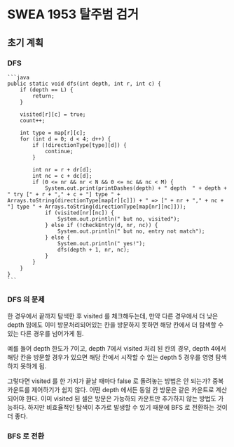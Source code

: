 # SWEA 1953 탈주범 검거

## 초기 계획

### DFS

    ```java
    public static void dfs(int depth, int r, int c) {
        if (depth == L) {
            return;
        }

        visited[r][c] = true;
        count++;

        int type = map[r][c];
        for (int d = 0; d < 4; d++) {
            if (!directionType[type][d]) {
                continue;
            }

            int nr = r + dr[d];
            int nc = c + dc[d];
            if (0 <= nr && nr < N && 0 <= nc && nc < M) {
                System.out.print(printDashes(depth) + " depth  " + depth + " try [" + r + "," + c + "] type " + Arrays.toString(directionType[map[r][c]]) + " => [" + nr + "," + nc + "] type " + Arrays.toString(directionType[map[nr][nc]]));
                if (visited[nr][nc]) {
                    System.out.println(" but no, visited");
                } else if (!checkEntry(d, nr, nc)) {
                    System.out.println(" but no, entry not match");
                } else {
                    System.out.println(" yes!");
                    dfs(depth + 1, nr, nc);
                }
            }
        }
    }
    ```

### DFS 의 문제

한 경우에서 끝까지 탐색한 후 visited 를 체크해두는데,
만약 다른 경우에서 더 낮은 depth 임에도 이미 방문처리되어있는 칸을 방문하지 못하면
해당 칸에서 더 탐색할 수 있는 다른 경우를 넘어가게 됨.

예를 들어 depth 한도가 7이고, depth 7에서 visited 처리 된 칸의 경우,
depth 4에서 해당 칸을 방문할 경우가 있으면 해당 칸에서 시작할 수 있는 depth 5 경우를 영영 탐색하지 못하게 됨.

그렇다면 visited 를 한 가지가 끝날 때마다 false 로 돌려놓는 방법은 안 되는가?
중복 카운트를 제어하기가 쉽지 않다. 어떤 depth 에서든 동일 칸 방문은 같은 카운트로 계산되어야 한다.
이미 visited 된 셀은 방문은 가능하되 카운트만 추가하지 않는 방법도 가능하다.
하지만 비효율적인 탐색이 추가로 발생할 수 있기 때문에 BFS 로 전환하는 것이 더 좋다.

### BFS 로 전환